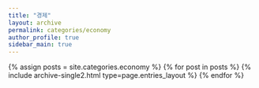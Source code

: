 ```yaml
---
title: "경제"
layout: archive
permalink: categories/economy
author_profile: true
sidebar_main: true
---
```


{% assign posts = site.categories.economy %}
{% for post in posts %} {% include archive-single2.html type=page.entries_layout %} {% endfor %}
